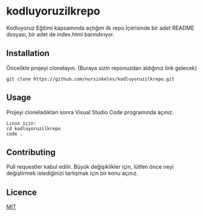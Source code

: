 # kodluyoruzilkrepo
Kodluyoruz Eğitimi kapsamında açtığım ilk repo.İçerisinde bir adet README dosyası, bir adet de index.html barındırıyor.


## Installation
Öncelikle projeyi clonelayın. (Buraya sizin reponuzdan aldığınız link gelecek)

`git clone https://github.com/nursinkeles/kodluyoruzilkrepo.git`
 
## Usage
Projeyi cloneladıktan sonra Visual Studio Code programında açınız.
```
Linux için:
cd kodluyoruzilkrepo
code .
```
## Contributing
Pull requestler kabul edilir. Büyük değişiklikler için, lütfen önce neyi değiştirmek istediğinizi tartışmak için bir konu açınız.
## Licence
[MIT](https://choosealicense.com/licenses/mit/)